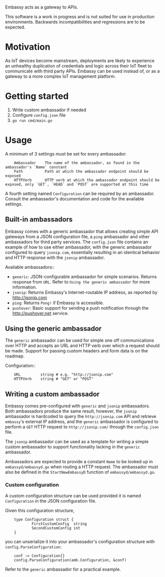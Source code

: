 Embassy acts as a gateway to APIs.

This software is a work in progress and is not suited for use in production environments. Backwards incompatibilities and regressions are to be expected.

# Motivation

As IoT devices become mainstream, deployments are likely to experience an unhealthy duplication of credentials and logic across their IoT fleet to communicate with third party APIs. Embassy can be used instead of, or as a gateway to a more complex IoT management platform.

# Getting started

1. Write custom ambassador if needed
1. Configure `config.json` file
1. `go run cmd/main.go`

# Usage

A minimum of 3 settings must be set for every ambassador:

        Ambassador    The name of the ambassador, as found in the ambassador's `Name` constant
        Path          Path at which the ambassador endpoint should be exposed
        HTTPVerb      HTTP verb at which the ambassador endpoint should be exposed, only `GET`, `HEAD` and `POST` are supported at this time

A fourth setting named `Configuration` can be required by an ambassador. Consult the ambassador's documentation and code for the available settings.

## Built-in ambassadors

Embassy comes with a generic ambassador that allows creating simple API gateways from a JSON configuration file, a `ping` ambassador and other ambassadors for third party services. The `config.json` file contains an example of how to use either ambassador, with the generic ambassador configured to query `jsonip.com`, essentially resulting in an identical behavior and HTTP response with the `jsonip` ambassador.

Available ambassadors::

* `generic`: JSON-configurable ambassador for simple scenarios. Returns response from `URL`. Refer to `Using the generic ambassador` for more information.
* `jsonip`: Returns Embassy's Internet-routable IP address, as reported by http://jsonip.com
* `ping`: Returns `Pong!` if Embassy is accessible.
* `pushover`: Basic support for sending a push notification through the http://pushover.net service.

## Using the generic ambassador

The `generic` ambassador can be used for simple one off communications over HTTP and accepts an URL and HTTP verb over which a request should be made. Support for passing custom headers and form data is on the roadmap.

Configuration::

        URL         string # e.g. "http://jsonip.com"
        HTTPVerb    string # "GET" or "POST"

## Writing a custom ambassador

Embassy comes pre-configured with `generic` and `jsonip` ambassadors. Both ambassadors produce the same result, however, the `jsonip` ambassador is hardcoded to query the `http://jsonip.com` API and retrieve `embassy`'s external IP address, and the `generic` ambassador is configured to perform a `GET` HTTP request to `http://jsonip.com/` through the `config.json` file.

The `jsonip` ambassador can be used as a template for writing a simple custom ambassador to support functionality lacking in the `generic` ambassador.

Ambassadors are expected to provide a constant `Name` to be looked up in `embassyd/embassyd.go` when routing a HTTP request. The ambassador must also be defined in the `StartNewEmbassyD` function of `embassyd/embassyd.go`.

### Custom configuration

A custom configuration structure can be used provided it is named `Configuration` in the JSON configuration file.

Given this configuration structure,

        type Configuration struct {
                FirstCustomConfig  string
                SecondCustomConfig int
        }

you can unserialize it into your ambassador's configuration structure with `config.ParseConfiguration`:

        conf := Configuration{}
        config.ParseConfiguration(amb.Configuration, &conf)

Refer to the `generic` ambassador for a practical example.

